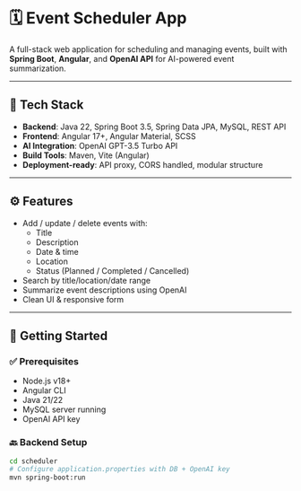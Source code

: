 # 🗓️ Event Scheduler App

A full-stack web application for scheduling and managing events, built with **Spring Boot**, **Angular**, and **OpenAI API** for AI-powered event summarization.

---

## 🔧 Tech Stack

- **Backend**: Java 22, Spring Boot 3.5, Spring Data JPA, MySQL, REST API
- **Frontend**: Angular 17+, Angular Material, SCSS
- **AI Integration**: OpenAI GPT-3.5 Turbo API
- **Build Tools**: Maven, Vite (Angular)
- **Deployment-ready**: API proxy, CORS handled, modular structure

---

## ⚙️ Features

- Add / update / delete events with:
  - Title
  - Description
  - Date & time
  - Location
  - Status (Planned / Completed / Cancelled)
- Search by title/location/date range
- Summarize event descriptions using OpenAI
- Clean UI & responsive form

---

## 🚀 Getting Started

### ✅ Prerequisites

- Node.js v18+
- Angular CLI
- Java 21/22
- MySQL server running
- OpenAI API key

### 🔙 Backend Setup

```bash
cd scheduler
# Configure application.properties with DB + OpenAI key
mvn spring-boot:run
